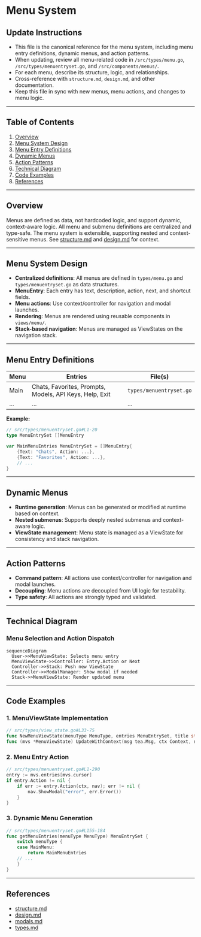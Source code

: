 # Menu System

## Update Instructions
- This file is the canonical reference for the menu system, including menu entry definitions, dynamic menus, and action patterns.
- When updating, review all menu-related code in `/src/types/menu.go`, `/src/types/menuentryset.go`, and `/src/components/menus/`.
- For each menu, describe its structure, logic, and relationships.
- Cross-reference with `structure.md`, `design.md`, and other documentation.
- Keep this file in sync with new menus, menu actions, and changes to menu logic.

---

## Table of Contents
1. [Overview](#overview)
2. [Menu System Design](#menu-system-design)
3. [Menu Entry Definitions](#menu-entry-definitions)
4. [Dynamic Menus](#dynamic-menus)
5. [Action Patterns](#action-patterns)
6. [Technical Diagram](#technical-diagram)
7. [Code Examples](#code-examples)
8. [References](#references)

---

## Overview

Menus are defined as data, not hardcoded logic, and support dynamic, context-aware logic. All menu and submenu definitions are centralized and type-safe. The menu system is extensible, supporting nested and context-sensitive menus. See [structure.md](./structure.md#components) and [design.md](../design.md#menu-system) for context.

---

## Menu System Design

- **Centralized definitions**: All menus are defined in `types/menu.go` and `types/menuentryset.go` as data structures.
- **MenuEntry**: Each entry has text, description, action, next, and shortcut fields.
- **Menu actions**: Use context/controller for navigation and modal launches.
- **Rendering**: Menus are rendered using reusable components in `views/menu/`.
- **Stack-based navigation**: Menus are managed as ViewStates on the navigation stack.

---

## Menu Entry Definitions

| Menu   | Entries                                      | File(s)                        |
|--------|----------------------------------------------|--------------------------------|
| Main   | Chats, Favorites, Prompts, Models, API Keys, Help, Exit | `types/menuentryset.go`        |
| ...    | ...                                          | ...                            |

**Example:**
```go
// src/types/menuentryset.go#L1-20
type MenuEntrySet []MenuEntry

var MainMenuEntries MenuEntrySet = []MenuEntry{
    {Text: "Chats", Action: ...},
    {Text: "Favorites", Action: ...},
    // ...
}
```

---

## Dynamic Menus

- **Runtime generation**: Menus can be generated or modified at runtime based on context.
- **Nested submenus**: Supports deeply nested submenus and context-aware logic.
- **ViewState management**: Menu state is managed as a ViewState for consistency and stack navigation.

---

## Action Patterns

- **Command pattern**: All actions use context/controller for navigation and modal launches.
- **Decoupling**: Menu actions are decoupled from UI logic for testability.
- **Type safety**: All actions are strongly typed and validated.

---

## Technical Diagram

### Menu Selection and Action Dispatch
```mermaid
sequenceDiagram
  User->>MenuViewState: Selects menu entry
  MenuViewState->>Controller: Entry.Action or Next
  Controller->>Stack: Push new ViewState
  Controller->>ModalManager: Show modal if needed
  Stack->>MenuViewState: Render updated menu
```

---

## Code Examples

### 1. MenuViewState Implementation
```go
// src/types/view_state.go#L33-75
func NewMenuViewState(menuType MenuType, entries MenuEntrySet, title string, ctx Context, nav Controller) *MenuViewState { ... }
func (mvs *MenuViewState) UpdateWithContext(msg tea.Msg, ctx Context, nav Controller) (tea.Model, tea.Cmd) { ... }
```

### 2. Menu Entry Action
```go
// src/types/menuentryset.go#L1-290
entry := mvs.entries[mvs.cursor]
if entry.Action != nil {
    if err := entry.Action(ctx, nav); err != nil {
        nav.ShowModal("error", err.Error())
    }
}
```

### 3. Dynamic Menu Generation
```go
// src/types/menuentryset.go#L155-184
func getMenuEntries(menuType MenuType) MenuEntrySet {
    switch menuType {
    case MainMenu:
        return MainMenuEntries
    // ...
    }
}
```

---

## References
- [structure.md](./structure.md#components)
- [design.md](../design.md#menu-system)
- [modals.md](./modals.md#modal-types)
- [types.md](./types.md#core-interfaces) 